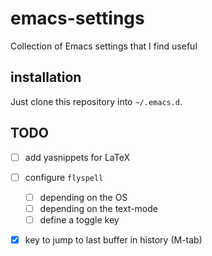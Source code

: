 # emacs-settings
Collection of Emacs settings that I find useful

## installation
Just clone this repository into `~/.emacs.d`.


## TODO

- [ ] add yasnippets for LaTeX

- [ ] configure `flyspell`
	- [ ] depending on the OS
	- [ ] depending on the text-mode
	- [ ] define a toggle key
	
- [X] key to jump to last buffer in history (M-tab)

